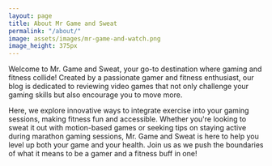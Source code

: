 ```yaml
---
layout: page
title: About Mr Game and Sweat
permalink: "/about/"
image: assets/images/mr-game-and-watch.png
image_height: 375px
---
```


Welcome to Mr. Game and Sweat, your go-to destination where gaming and fitness collide! Created by a passionate gamer and fitness enthusiast, our blog is dedicated to reviewing video games that not only challenge your gaming skills but also encourage you to move more.

Here, we explore innovative ways to integrate exercise into your gaming sessions, making fitness fun and accessible. Whether you're looking to sweat it out with motion-based games or seeking tips on staying active during marathon gaming sessions, Mr. Game and Sweat is here to help you level up both your game and your health. Join us as we push the boundaries of what it means to be a gamer and a fitness buff in one!
